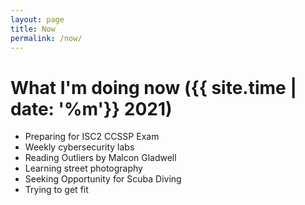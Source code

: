 ```yaml
---
layout: page
title: Now
permalink: /now/
---
```


# What I'm doing now ({{ site.time | date: '%m'}} 2021)

* Preparing for ISC2 CCSSP Exam
* Weekly cybersecurity labs 
* Reading Outliers by Malcon Gladwell
* Learning street photography
* Seeking Opportunity for Scuba Diving
* Trying to get fit 
